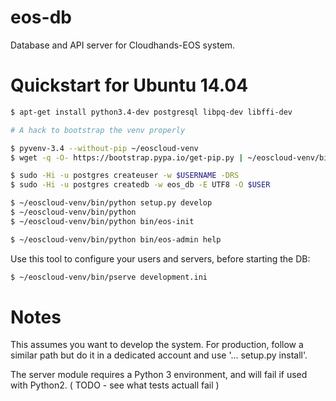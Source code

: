 # eos-db
Database and API server for Cloudhands-EOS system.

# Quickstart for Ubuntu 14.04


 ```sh
 $ apt-get install python3.4-dev postgresql libpq-dev libffi-dev
 ```

 ```sh
 # A hack to bootstrap the venv properly

 $ pyvenv-3.4 --without-pip ~/eoscloud-venv
 $ wget -q -O- https://bootstrap.pypa.io/get-pip.py | ~/eoscloud-venv/bin/python
 ```

 ```sh
 $ sudo -Hi -u postgres createuser -w $USERNAME -DRS
 $ sudo -Hi -u postgres createdb -w eos_db -E UTF8 -O $USER
 ```

 ```sh
 $ ~/eoscloud-venv/bin/python setup.py develop
 $ ~/eoscloud-venv/bin/python 
 $ ~/eoscloud-venv/bin/python bin/eos-init

 $ ~/eoscloud-venv/bin/python bin/eos-admin help
 ```

Use this tool to configure your users and servers, before starting the DB:

 ```sh
 $ ~/eoscloud-venv/bin/pserve development.ini
 ```

# Notes

This assumes you want to develop the system.  For production, follow a
similar path but do it in a dedicated account and use '... setup.py install'.

The server module requires a Python 3 environment, and will fail if used with Python2.
( TODO - see what tests actuall fail )
